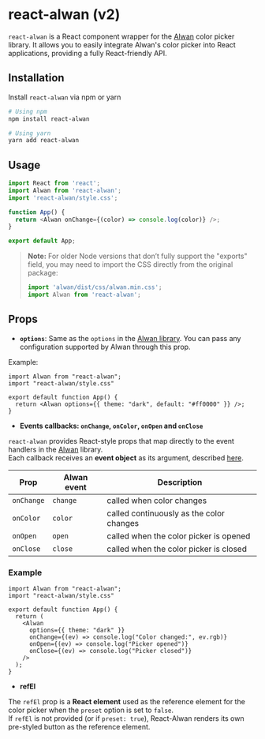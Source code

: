 # react-alwan (v2)

`react-alwan` is a React component wrapper for the [Alwan](https://github.com/sefianecho/alwan) color picker library. It allows you to easily integrate Alwan's color picker into React applications, providing a fully React-friendly API.

## Installation

Install `react-alwan` via npm or yarn
```sh
# Using npm
npm install react-alwan

# Using yarn
yarn add react-alwan
```
## Usage

```typescript
import React from 'react';
import Alwan from 'react-alwan';
import 'react-alwan/style.css';

function App() {
  return <Alwan onChange={(color) => console.log(color)} />;
}

export default App;
```
> **Note:** For older Node versions that don’t fully support the "exports" field, you may need to import the CSS directly from the original package:
> ```typescript
> import 'alwan/dist/css/alwan.min.css';
> import Alwan from 'react-alwan';
> ```

## Props

- **`options`**: Same as the `options` in the [Alwan library](https://github.com/sefianecho/alwan?tab=readme-ov-file#options).
You can pass any configuration supported by Alwan through this prop.

Example:

```tsx
import Alwan from "react-alwan";
import "react-alwan/style.css"

export default function App() {
  return <Alwan options={{ theme: "dark", default: "#ff0000" }} />;
}
```
- **Events callbacks: `onChange`, `onColor`, `onOpen` and `onClose`**

`react-alwan` provides React-style props that map directly to the event handlers in the [Alwan](https://github.com/sefianecho/alwan) library.  
Each callback receives an **event object** as its argument, described [here](https://github.com/sefianecho/alwan#event-object-since-v13).

| Prop          | Alwan event   | Description                              |
|---------------|---------------|------------------------------------------|
| `onChange`    | `change`      | called when color changes                |
| `onColor`     | `color`       | called continuously as the color changes |
| `onOpen`      | `open`        | called when the color picker is opened   |
| `onClose`     | `close`       | called when the color picker is closed   |

### Example

```tsx
import Alwan from "react-alwan";
import "react-alwan/style.css"

export default function App() {
  return (
    <Alwan
      options={{ theme: "dark" }}
      onChange={(ev) => console.log("Color changed:", ev.rgb)}
      onOpen={(ev) => console.log("Picker opened")}
      onClose={(ev) => console.log("Picker closed")}
    />
  );
}
```

- **refEl**

The `refEl` prop is a **React element** used as the reference element for the color picker when the `preset` option is set to `false`.  
If `refEl` is not provided (or if `preset: true`), React-Alwan renders its own pre-styled button as the reference element.
